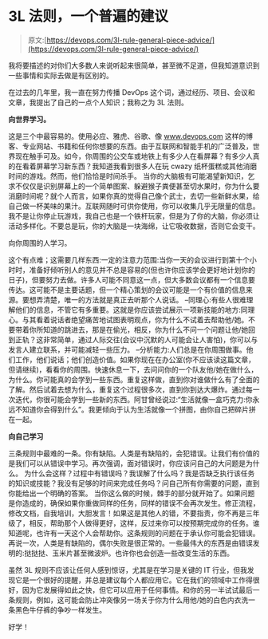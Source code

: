 # 3L 法则，一个普遍的建议

> 原文:[https://devops.com/3l-rule-general-piece-advice/](https://devops.com/3l-rule-general-piece-advice/)

我将要描述的对你们大多数人来说听起来很简单，甚至微不足道，但我知道意识到一些事情和实际去做是有区别的。

在过去的几年里，我一直在努力传播 DevOps 这个词，通过经历、项目、会议和文章，我提出了自己的一点个人知识；我称之为 3L 法则。

**向世界学习。**

这是三个中最容易的。使用必应、雅虎、谷歌、像 www.devops.com 这样的博客、专业网站、书籍和任何你想要的东西。由于互联网和智能手机的广泛普及，世界现在触手可及。如今，你周围的公交车或地铁上有多少人在看屏幕？有多少人真的在看着屏幕学习新东西？我知道我看到很多人在玩 cwazy 纸杯蛋糕或其他消磨时间的游戏。然而，他们恰恰是时间杀手。
当你的大脑极有可能渴望新知识，乞求不仅仅是识别屏幕上的一个简单图案、躲避猴子粪便甚至切水果时，你为什么要消磨时间呢？就个人而言，如果你真的觉得自己像个武士，去切一些新鲜水果，给自己做一杯美味的果汁。互联网随时可供你使用，你可以收集几乎无限量的信息。我不是让你停止玩游戏，我自己也是一个铁杆玩家，但是为了你的大脑，你必须让活动多样化。不要总是玩，你的大脑是一块海绵，让它吸收数据，否则它会变干。

向你周围的人学习。

这个有点难；这需要几样东西:一定的注意力范围:当你一天的会议进行到第十个小时时，准备好倾听别人的意见并不总是容易的(但也许你应该学会更好地计划你的日子)，但要努力去做。许多人可能不同意这一点，但大多数会议都有一个信息要传达。这可能不是主要话题，但一个精心策划的会议可能是一个有价值的信息来源。要想弄清楚，唯一的方法就是真正去听那个人说话。
–同理心:有些人很难理解他们的信息，不管它有多重要。这就是你应该尝试展示一项新技能的地方:同理心。与其看着说话者绝望痛苦地试图表明观点，你为什么不试着去帮助他/她。不要带着你所知道的跳进去，那是在偷光，相反，你为什么不问一个问题让他/她回到正轨？这非常简单，通过人际交往(会议中沉默的人可能会让人害怕)，你可以与发言人建立联系，并可能减轻一些压力。
–分析能力:人们总是在你周围做事。他们工作，他们说话；他们创造价值。如果你现在在办公室(你不应该读这篇文章，但请继续)，看看你的周围。快速休息一下，去问问你的一个队友他/她在做什么，为什么。你可能真的会学到一些东西。重复这样做，直到你对谁做什么有了全面的了解。然后试着去想为什么，重复这个过程很多次，直到你到达大爆炸。通过每一次迭代，你很可能会学到一些新的东西。阿甘曾经说过:“生活就像一盒巧克力:你永远不知道你会得到什么”。我更倾向于认为生活就像一个拼图，由你自己把碎片拼在一起。

**向自己学习**

三条规则中最难的一条。你有缺陷。人类是有缺陷的，会犯错误。让我们有价值的是我们可以从错误中学习。再次强调，面对错误时，你应该问自己的大问题是为什么。
为什么会这样？过程中有错误吗？我误解了什么吗？我是否缺乏执行该任务的知识或技能？我没有足够的时间来完成任务吗？问自己所有你需要的问题，直到你能给出一个明确的答案。
当你这么做的时候，棘手的部分就开始了。如果问题是你造成的，确保如果你重做同样的任务，同样的错误不会再次发生。修正流程，修改文档，自我培训，大胆发言！如果这是其他人的错，不要指责，你不再是三年级了，相反，帮助那个人做得更好，这样，反过来你可以按预期完成你的任务。谁知道呢，也许有一天这个人会帮助你。这条规则的问题在于承认你可能会犯错误。再说一次，人类是有缺陷的，偶尔失败是很正常的。一些最伟大的东西是由错误发明的:挞挞挞、玉米片甚至微波炉。也许你也会创造一些改变生活的东西。

虽然 3L 规则不应该让任何人感到惊讶，尤其是在学习是关键的 IT 行业，但我发现它是一个很好的提醒，并总是建议每个人都应用它。它在我们的领域中工作得很好，因为它发展得如此之快，但它可以应用于任何事情。和你的另一半试试最后一条规则，例如，这可能会防止冲突像另一场关于你为什么用他/她的白色内衣洗一条黑色牛仔裤的争吵一样发生。

好学！